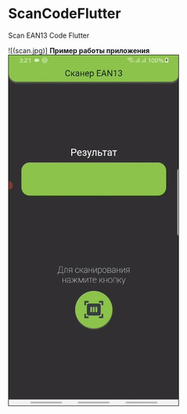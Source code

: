 # ScanCodeFlutter
Scan EAN13 Code Flutter

![(scan.jpg)]
__Пример работы приложения__
[![__Пример работы приложения__](scan.jpg)](https://youtu.be/JcDlbNT4p2g)

